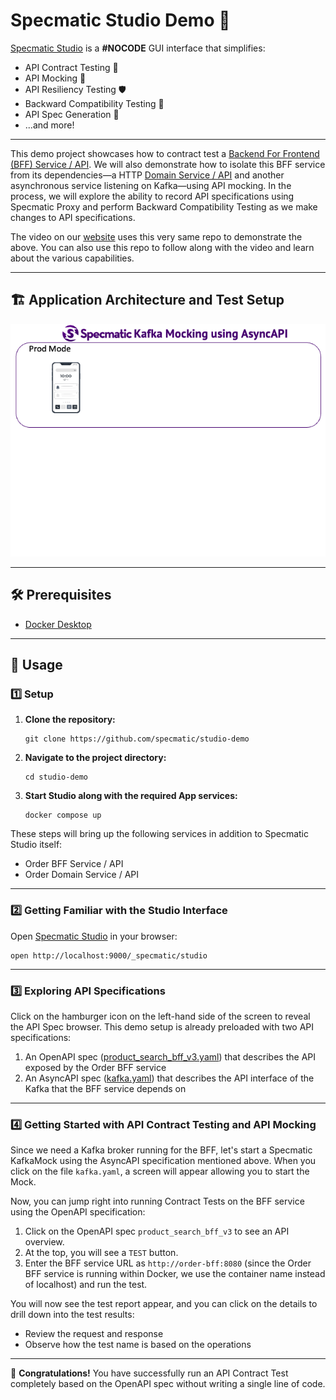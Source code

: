 # Specmatic Studio Demo 🚀

[Specmatic Studio](https://specmatic.io/specmatic-studio/) is a **#NOCODE** GUI interface that simplifies:
- API Contract Testing 🤝
- API Mocking 🧪
- API Resiliency Testing 🛡️
- Backward Compatibility Testing 🔄
- API Spec Generation 📄
- ...and more!

---

This demo project showcases how to contract test a [Backend For Frontend (BFF) Service / API](https://github.com/specmatic/specmatic-order-bff-java). We will also demonstrate how to isolate this BFF service from its dependencies—a HTTP [Domain Service / API](https://github.com/specmatic/specmatic-order-api-java) and another asynchronous service listening on Kafka—using API mocking. In the process, we will explore the ability to record API specifications using Specmatic Proxy and perform Backward Compatibility Testing as we make changes to API specifications.

The video on our [website](https://specmatic.io/specmatic-studio/) uses this very same repo to demonstrate the above. You can also use this repo to follow along with the video and learn about the various capabilities.

---

## 🏗️ Application Architecture and Test Setup

![HTML client talks to client API which talks to backend API](specmatic-order-bff-architecture.gif)

---

## 🛠️ Prerequisites

- [Docker Desktop](https://www.docker.com/products/docker-desktop/)

---

## 🚦 Usage

### 1️⃣ Setup

1. **Clone the repository:**
   ```shell
   git clone https://github.com/specmatic/studio-demo
   ```

2. **Navigate to the project directory:**
   ```shell
   cd studio-demo
   ```

3. **Start Studio along with the required App services:**
   ```shell
   docker compose up
   ```

These steps will bring up the following services in addition to Specmatic Studio itself:
- Order BFF Service / API
- Order Domain Service / API

---

### 2️⃣ Getting Familiar with the Studio Interface

Open [Specmatic Studio](http://localhost:9000/_specmatic/studio) in your browser:
   ```shell
   open http://localhost:9000/_specmatic/studio
   ```

---

### 3️⃣ Exploring API Specifications

Click on the hamburger icon on the left-hand side of the screen to reveal the API Spec browser. This demo setup is already preloaded with two API specifications:
1. An OpenAPI spec ([product_search_bff_v3.yaml](specs/product_search_bff_v3.yaml)) that describes the API exposed by the Order BFF service
2. An AsyncAPI spec ([kafka.yaml](specs/kafka.yaml)) that describes the API interface of the Kafka that the BFF service depends on

---

### 4️⃣ Getting Started with API Contract Testing and API Mocking

Since we need a Kafka broker running for the BFF, let's start a Specmatic KafkaMock using the AsyncAPI specification mentioned above. When you click on the file `kafka.yaml`, a screen will appear allowing you to start the Mock.

Now, you can jump right into running Contract Tests on the BFF service using the OpenAPI specification:
1. Click on the OpenAPI spec `product_search_bff_v3` to see an API overview.
2. At the top, you will see a `TEST` button.
3. Enter the BFF service URL as `http://order-bff:8080` (since the Order BFF service is running within Docker, we use the container name instead of localhost) and run the test.

You will now see the test report appear, and you can click on the details to drill down into the test results:
- Review the request and response
- Observe how the test name is based on the operations

---

🎉 **Congratulations!** You have successfully run an API Contract Test completely based on the OpenAPI spec without writing a single line of code.